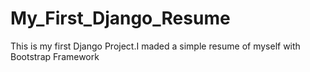 # My_First_Django_Resume
This is my first Django Project.I maded a simple resume of myself with Bootstrap Framework
